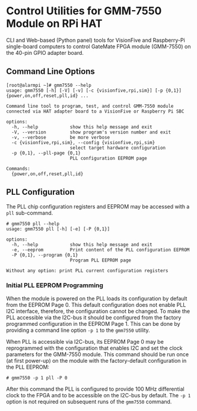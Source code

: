 # Control Utilities for GMM-7550 Module on RPi HAT

CLI and Web-based (Python panel) tools for VisionFive and Raspberry-Pi
single-board computers to control GateMate FPGA module (GMM-7550) on
the 40-pin GPIO adapter board.

## Command Line Options

```
[root@alarmpi ~]# gmm7550 --help
usage: gmm7550 [-h] [-V] [-v] [-c {visionfive,rpi,sim}] [-p {0,1}] {power,on,off,reset,pll,id} ...

Command line tool to program, test, and control GMM-7550 module connected via HAT adapter board to a VisionFive or Raspberry Pi SBC

options:
  -h, --help            show this help message and exit
  -V, --version         show program's version number and exit
  -v, --verbose         be more verbose
  -c {visionfive,rpi,sim}, --config {visionfive,rpi,sim}
                        select target hardware configuration
  -p {0,1}, --pll-page {0,1}
                        PLL configuration EEPROM page

Commands:
  {power,on,off,reset,pll,id}
```

## PLL Configuration

The PLL chip configuration registers and EEPROM may be accessed with
a `pll` sub-command.

```
# gmm7550 pll --help
usage: gmm7550 pll [-h] [-e] [-P {0,1}]

options:
  -h, --help            show this help message and exit
  -e, --eeprom          Print content of the PLL configuration EEPROM
  -P {0,1}, --program {0,1}
                        Program PLL EEPROM page

Without any option: print PLL current configuration registers
```

### Initial PLL EEPROM Programming

When the module is powered on the PLL loads its configuration by
default from the EEPROM Page 0. This default configuration does
not enable PLL I2C interface, therefore, the configuration cannot
be changed. To make the PLL accessible via the I2C-bus it
should be configured from the factory programmed configuration in the
EEPROM Page 1. This can be done by providing a command line option `-p 1`
to the `gmm7550` utility.

When PLL is accessible via I2C-bus, its EEPROM Page 0
may be reprogrammed with the configuration that enables I2C and set
the clock parameters for the GMM-7550 module. This command should be
run once (at first power-up) on the module with the factory-default
configuration in the PLL EEPROM:

```
# gmm7550 -p 1 pll -P 0
```

After this command the PLL is configured to provide 100 MHz
differential clock to the FPGA and to be accessible on the I2C-bus by
default. The `-p 1` option is not required on subsequent runs of
the `gmm7550` command.
